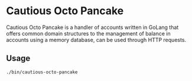 # Cautious Octo Pancake

Cautious Octo Pancake is a handler of accounts written in GoLang that offers common domain structures to the management of balance in accounts using a memory database, can be used through HTTP requests.

## Usage

```bash
./bin/cautious-octo-pancake
```
